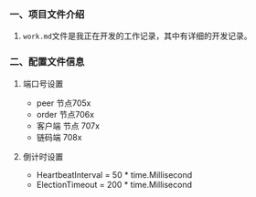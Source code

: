 ### 一、项目文件介绍
1. `work.md`文件是我正在开发的工作记录，其中有详细的开发记录。

### 二、配置文件信息
1. 端口号设置
   + peer 节点705x
   + order 节点706x
   + 客户端 节点 707x
   + 链码端 708x
   
2. 倒计时设置
   + HeartbeatInterval = 50 * time.Millisecond
   + ElectionTimeout   = 200 * time.Millisecond